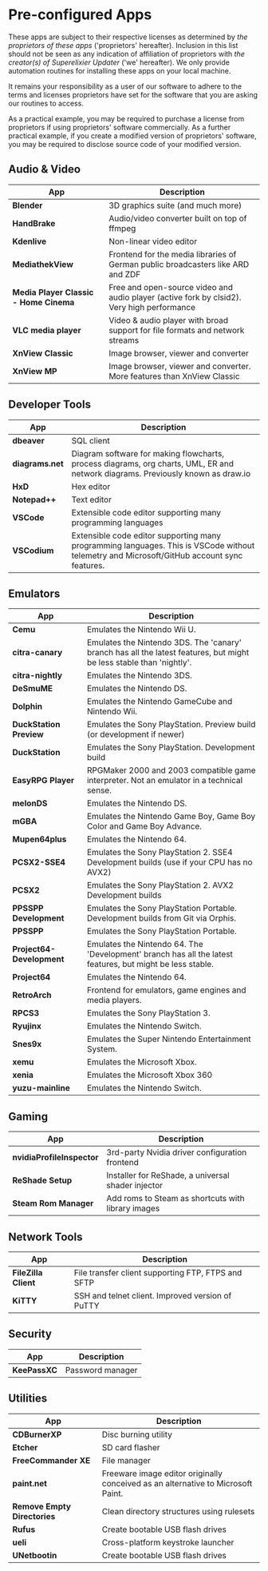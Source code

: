 
# Pre-configured Apps

These apps are subject to their respective licenses as determined by _the proprietors of these apps_ 
('proprietors' hereafter). Inclusion in this list should not be seen as any indication of affiliation of
proprietors with _the creator(s) of Superelixier Updater_ ('we' hereafter). We only provide automation
routines for installing these apps on your local machine.

It remains your responsibility as a user of our software to adhere to the terms and licenses proprietors
have set for the software that you are asking our routines to access. 

As a practical example, you may be required to purchase a license from proprietors if using proprietors'
software commercially. As a further practical example, if you create a modified version of proprietors'
software, you may be required to disclose source code of your modified version.

## Audio & Video
App | Description
--- | ---
**Blender** | 3D graphics suite (and much more)
**HandBrake** | Audio/video converter built on top of ffmpeg
**Kdenlive** | Non-linear video editor
**MediathekView** | Frontend for the media libraries of German public broadcasters like ARD and ZDF
**Media Player Classic - Home Cinema** | Free and open-source video and audio player (active fork by clsid2). Very high performance
**VLC media player** | Video & audio player with broad support for file formats and network streams
**XnView Classic** | Image browser, viewer and converter
**XnView MP** | Image browser, viewer and converter. More features than XnView Classic

## Developer Tools
App | Description
--- | ---
**dbeaver** | SQL client
**diagrams.net** | Diagram software for making flowcharts, process diagrams, org charts, UML, ER and network diagrams. Previously known as draw.io
**HxD** | Hex editor
**Notepad++** | Text editor
**VSCode** | Extensible code editor supporting many programming languages
**VSCodium** | Extensible code editor supporting many programming languages. This is VSCode without telemetry and Microsoft/GitHub account sync features.

## Emulators
App | Description
--- | ---
**Cemu** | Emulates the Nintendo Wii U.
**citra-canary** | Emulates the Nintendo 3DS. The 'canary' branch has all the latest features, but might be less stable than 'nightly'.
**citra-nightly** | Emulates the Nintendo 3DS.
**DeSmuME** | Emulates the Nintendo DS.
**Dolphin** | Emulates the Nintendo GameCube and Nintendo Wii.
**DuckStation Preview** | Emulates the Sony PlayStation. Preview build (or development if newer)
**DuckStation** | Emulates the Sony PlayStation. Development build
**EasyRPG Player** | RPGMaker 2000 and 2003 compatible game interpreter. Not an emulator in a technical sense.
**melonDS** | Emulates the Nintendo DS.
**mGBA** | Emulates the Nintendo Game Boy, Game Boy Color and Game Boy Advance.
**Mupen64plus** | Emulates the Nintendo 64.
**PCSX2-SSE4** | Emulates the Sony PlayStation 2. SSE4 Development builds (use if your CPU has no AVX2)
**PCSX2** | Emulates the Sony PlayStation 2. AVX2 Development builds
**PPSSPP Development** | Emulates the Sony PlayStation Portable. Development builds from Git via Orphis.
**PPSSPP** | Emulates the Sony PlayStation Portable.
**Project64-Development** | Emulates the Nintendo 64. The 'Development' branch has all the latest features, but might be less stable.
**Project64** | Emulates the Nintendo 64.
**RetroArch** | Frontend for emulators, game engines and media players.
**RPCS3** | Emulates the Sony PlayStation 3.
**Ryujinx** | Emulates the Nintendo Switch.
**Snes9x** | Emulates the Super Nintendo Entertainment System.
**xemu** | Emulates the Microsoft Xbox.
**xenia** | Emulates the Microsoft Xbox 360
**yuzu-mainline** | Emulates the Nintendo Switch.

## Gaming
App | Description
--- | ---
**nvidiaProfileInspector** | 3rd-party Nvidia driver configuration frontend
**ReShade Setup** | Installer for ReShade, a universal shader injector
**Steam Rom Manager** | Add roms to Steam as shortcuts with library images

## Network Tools
App | Description
--- | ---
**FileZilla Client** | File transfer client supporting FTP, FTPS and SFTP
**KiTTY** | SSH and telnet client. Improved version of PuTTY

## Security
App | Description
--- | ---
**KeePassXC** | Password manager

## Utilities
App | Description
--- | ---
**CDBurnerXP** | Disc burning utility
**Etcher** | SD card flasher
**FreeCommander XE** | File manager
**paint.net** | Freeware image editor originally conceived as an alternative to Microsoft Paint.
**Remove Empty Directories** | Clean directory structures using rulesets
**Rufus** | Create bootable USB flash drives
**ueli** | Cross-platform keystroke launcher
**UNetbootin** | Create bootable USB flash drives